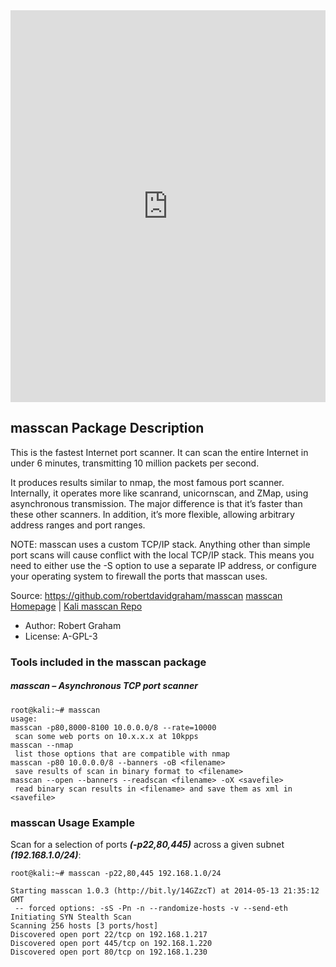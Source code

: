 <iframe src="https://asciinema.org/a/31820/embed?" id="asciicast-iframe-31820" name="asciicast-iframe-31820" scrolling="no" allowfullscreen="true" style="box-sizing: border-box; max-width: 100%; border: 0px; overflow: hidden; margin: 0px; display: inline-block; width: 686px; float: none; visibility: visible; height: 627px;"></iframe>


## masscan Package Description

This is the fastest Internet port scanner. It can scan the entire Internet in under 6 minutes, transmitting 10 million packets per second.

It produces results similar to nmap, the most famous port scanner. Internally, it operates more like scanrand, unicornscan, and ZMap, using asynchronous transmission. The major difference is that it’s faster than these other scanners. In addition, it’s more flexible, allowing arbitrary address ranges and port ranges.

NOTE: masscan uses a custom TCP/IP stack. Anything other than simple port scans will cause conflict with the local TCP/IP stack. This means you need to either use the -S option to use a separate IP address, or configure your operating system to firewall the ports that masscan uses.

Source: https://github.com/robertdavidgraham/masscan
[masscan Homepage](https://github.com/robertdavidgraham/masscan) | [Kali masscan Repo](https://gitlab.com/kalilinux/packages/masscan.git;a=summary)

- Author: Robert Graham
- License: A-GPL-3

### Tools included in the masscan package

##### masscan – Asynchronous TCP port scanner

```
root@kali:~# masscan
usage:
masscan -p80,8000-8100 10.0.0.0/8 --rate=10000
 scan some web ports on 10.x.x.x at 10kpps
masscan --nmap
 list those options that are compatible with nmap
masscan -p80 10.0.0.0/8 --banners -oB <filename>
 save results of scan in binary format to <filename>
masscan --open --banners --readscan <filename> -oX <savefile>
 read binary scan results in <filename> and save them as xml in <savefile>
```

### masscan Usage Example

Scan for a selection of ports ***(-p22,80,445)*** across a given subnet ***(192.168.1.0/24)***:

```
root@kali:~# masscan -p22,80,445 192.168.1.0/24

Starting masscan 1.0.3 (http://bit.ly/14GZzcT) at 2014-05-13 21:35:12 GMT
 -- forced options: -sS -Pn -n --randomize-hosts -v --send-eth
Initiating SYN Stealth Scan
Scanning 256 hosts [3 ports/host]
Discovered open port 22/tcp on 192.168.1.217
Discovered open port 445/tcp on 192.168.1.220
Discovered open port 80/tcp on 192.168.1.230
```
